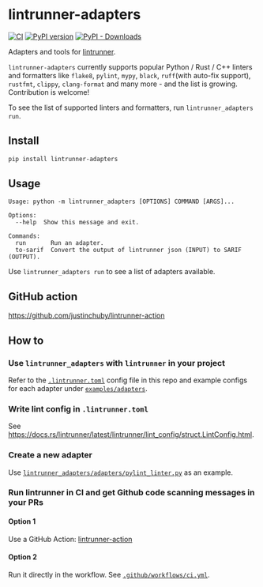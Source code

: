 # lintrunner-adapters

[![CI](https://github.com/justinchuby/lintrunner-adapters/actions/workflows/ci.yml/badge.svg)](https://github.com/justinchuby/lintrunner-adapters/actions/workflows/ci.yml)
[![PyPI version](https://badge.fury.io/py/lintrunner-adapters.svg)](https://badge.fury.io/py/lintrunner-adapters)
[![PyPI - Downloads](https://img.shields.io/pypi/dm/lintrunner-adapters)](https://pypistats.org/packages/lintrunner-adapters)

Adapters and tools for [lintrunner](https://github.com/suo/lintrunner).

`lintrunner-adapters` currently supports popular Python / Rust / C++ linters and formatters like `flake8`, `pylint`, `mypy`, `black`, `ruff`(with auto-fix support), `rustfmt`, `clippy`, `clang-format` and many more - and the list is growing. Contribution is welcome!

To see the list of supported linters and formatters, run `lintrunner_adapters run`.

## Install

```sh
pip install lintrunner-adapters
```

## Usage

```text
Usage: python -m lintrunner_adapters [OPTIONS] COMMAND [ARGS]...

Options:
  --help  Show this message and exit.

Commands:
  run       Run an adapter.
  to-sarif  Convert the output of lintrunner json (INPUT) to SARIF (OUTPUT).
```

Use `lintrunner_adapters run` to see a list of adapters available.

## GitHub action

https://github.com/justinchuby/lintrunner-action

## How to

### Use `lintrunner_adapters` with `lintrunner` in your project

Refer to the [`.lintrunner.toml`](https://github.com/justinchuby/lintrunner-adapters/blob/main/.lintrunner.toml) config file in this repo and example configs for each adapter under [`examples/adapters`](https://github.com/justinchuby/lintrunner-adapters/tree/main/examples/adapters).

### Write lint config in `.lintrunner.toml`

See https://docs.rs/lintrunner/latest/lintrunner/lint_config/struct.LintConfig.html.

### Create a new adapter

Use [`lintrunner_adapters/adapters/pylint_linter.py`](https://github.com/justinchuby/lintrunner-adapters/blob/main/lintrunner_adapters/adapters/pylint_linter.py) as an example.

### Run lintrunner in CI and get Github code scanning messages in your PRs

#### Option 1

Use a GitHub Action: [lintrunner-action](https://github.com/justinchuby/lintrunner-action)

#### Option 2

Run it directly in the workflow. See [`.github/workflows/ci.yml`](https://github.com/justinchuby/lintrunner-adapters/blob/main/.github/workflows/ci.yml).
